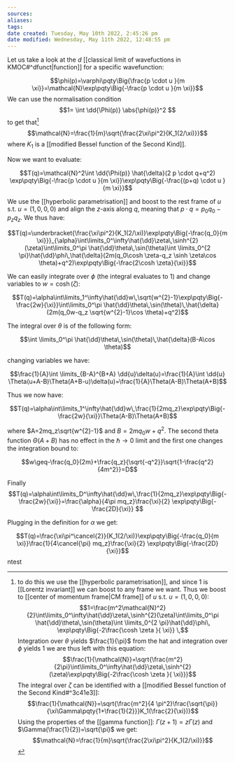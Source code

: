 ```yaml
---
sources:
aliases: 
tags: 
date created: Tuesday, May 10th 2022, 2:45:26 pm
date modified: Wednesday, May 11th 2022, 12:48:55 pm
---
```

Let us take a look at the $d$ [[classical limit of wavefuctions in KMOC#^dfunct|function]] for a specific wavefunction: 

$$\phi(p)=\varphi\pqty\Big{\frac{p \cdot u }{m \xi}}=\mathcal{N}\exp\pqty\Big{-\frac{p \cdot u }{m \xi}}$$
We can use the normalisation condition
$$1= \int \dd{\Phi(p)} \abs{\phi(p)}^2 $$ to get that[^1]
$$\mathcal{N}=\frac{1}{m}\sqrt{\frac{2\xi\pi^2}{K_1(2/\xi)}}$$
where $K_1$ is a [[modified Bessel function of the Second Kind]].

Now we want to evaluate: 

$$T(q)=\mathcal{N}^2\int \dd{\Phi(p)} \hat{\delta}(2 p \cdot q+q^2) \exp\pqty\Big{-\frac{p \cdot u }{m \xi}}\exp\pqty\Big{-\frac{(p+q) \cdot u }{m \xi}}$$

We use the [[hyperbolic parametrisation]] and boost to the rest frame of  $u$ s.t. $u=(1,0,0,0)$ and align the $z$-axis along $q$, meaning that $p \cdot q=p_0q_0-p_zq_z$. We thus have: 

$$T(q)=\underbracket{\frac{\xi\pi^2}{K_1(2/\xi)}\exp\pqty\Big{-\frac{q_0}{m \xi}}}_{\alpha}\int\limits_0^\infty\hat{\dd}\zeta\,\sinh^{2}(\zeta)\int\limits_0^\pi \hat{\dd}\theta\,\sin(\theta)\int \limits_0^{2 \pi}\hat{\dd}\phi\,\hat{\delta}(2m(q_0\cosh \zeta-q_z \sinh \zeta\cos \theta)+q^2)\exp\pqty\Big{-\frac{2\cosh \zeta}{\xi}}$$

We can easily integrate over $\phi$ (the integral evaluates to 1) and change variables to $w=\cosh(\zeta)$:

$$T(q)=\alpha\int\limits_1^\infty\hat{\dd}w\,\sqrt{w^{2}-1}\exp\pqty\Big{-\frac{2w}{\xi}}\int\limits_0^\pi \hat{\dd}\theta\,\sin(\theta)\,\hat{\delta}(2m(q_0w-q_z \sqrt{w^{2}-1}\cos \theta)+q^2)$$

The integral over $\theta$ is of the following form:

$$\int \limits_0^\pi \hat{\dd}\theta\,\sin(\theta)\,\hat{\delta}(B-A\cos \theta)$$

changing variables we have: 

$$\frac{1}{A}\int \limits_{B-A}^{B+A} \dd{u}\delta(u)=\frac{1}{A}\int \dd{u} \Theta(u+A-B)\Theta(A+B-u)\delta(u)=\frac{1}{A}\Theta(A-B)\Theta(A+B)$$

Thus we now have:

$$T(q)=\alpha\int\limits_1^\infty\hat{\dd}w\,\frac{1}{2mq_z}\exp\pqty\Big{-\frac{2w}{\xi}}\Theta(A-B)\Theta(A+B)$$

where $A=2mq_z\sqrt{w^{2}-1}$ and $B=2mq_0w+q^2$. The second theta function $\Theta(A+B)$ has no effect in the $\hbar \to 0$ limit and the first one changes the integration bound to:

$$w\geq-\frac{q_0}{2m}+\frac{q_z}{\sqrt{-q^2}}\sqrt{1-\frac{q^2}{4m^2}}=D$$

Finally 
$$T(q)=\alpha\int\limits_D^\infty\hat{\dd}w\,\frac{1}{2mq_z}\exp\pqty\Big{-\frac{2w}{\xi}}=\frac{\alpha}{4\pi mq_z}\frac{\xi}{2} \exp\pqty\Big{-\frac{2D}{\xi}} $$

Plugging in the definition for $\alpha$ we get:

$$T(q)=\frac{\xi\pi^\cancel{2}}{K_1(2/\xi)}\exp\pqty\Big{-\frac{q_0}{m \xi}}\frac{1}{4\cancel{\pi} mq_z}\frac{\xi}{2} \exp\pqty\Big{-\frac{2D}{\xi}}$$
ntest



[^1]: to do this we use the [[hyperbolic parametrisation]], and since $1$ is [[Lorentz invariant]] we can boost to any frame we want. Thus we boost to [[center of momentum frame|CM frame]] of $u$ s.t. $u=(1,0,0,0)$:
$$1=\frac{m^2\mathcal{N}^2}{2}\int\limits_0^\infty\hat{\dd}\zeta\,\sinh^{2}(\zeta)\int\limits_0^\pi \hat{\dd}\theta\,\sin(\theta)\int \limits_0^{2 \pi}\hat{\dd}\phi\, \exp\pqty\Big{-2\frac{\cosh \zeta }{ \xi}}  \,$$Integration over $\theta$  yields $\frac{1}{\pi}$ from the hat and integration over $\phi$ yields $1$ we are thus left with this equation:$$\frac{1}{\mathcal{N}}=\sqrt{\frac{m^2}{2\pi}\int\limits_0^\infty\hat{\dd}\zeta\,\sinh^{2}(\zeta)\exp\pqty\Big{-2\frac{\cosh \zeta }{ \xi}}}$$
The integral over $\zeta$ can be identified with a [[modified Bessel function of the Second Kind#^3c41e3]]: $$\frac{1}{\mathcal{N}}=\sqrt{\frac{m^2}{4 \pi^2}\frac{\sqrt{\pi}}{\xi\Gamma\pqty{1+\frac{1}{2}}}K_1(\frac{2}{\xi})}$$Using the properties of the [[gamma function]]: $\Gamma(z+1)=z \Gamma (z)$ and $\Gamma(\frac{1}{2})=\sqrt{\pi}$ we get:$$\mathcal{N}=\frac{1}{m}\sqrt{\frac{2\xi\pi^2}{K_1(2/\xi)}}$$